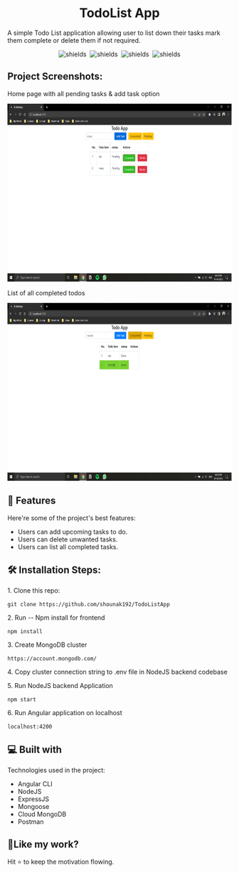 <h1 align="center" id="title">TodoList App</h1>

<p id="description">A simple Todo List application allowing user to list down their tasks mark them complete or delete them if not required.</p>

<p align="center"><img src="https://img.shields.io/badge/Angular-12.2.1-red" alt="shields">&nbsp;&nbsp;<img src="https://img.shields.io/badge/Node-14.16.1-green" alt="shields">&nbsp;&nbsp;<img src="https://img.shields.io/badge/npm-16.14.2-critical" alt="shields">&nbsp;&nbsp;<img src="https://img.shields.io/badge/mongoose-6.2.8-success" alt="shields"></p>

<h2>Project Screenshots:</h2>

<p>Home page with all pending tasks & add task option</p>
<img src="https://github.com/shounak192/TodoListApp/blob/main/screenshots/1.png" alt="project-screenshot" width="800" height="400/">

<p>List of all completed todos</p>
<img src="https://github.com/shounak192/TodoListApp/blob/main/screenshots/2.png" alt="project-screenshot" width="800" height="400/">


 
<h2>🧐 Features</h2>

Here're some of the project's best features:

*   Users can add upcoming tasks to do.
*   Users can delete unwanted tasks.
*   Users can list all completed tasks.

<h2>🛠️ Installation Steps:</h2>

<p>1. Clone this repo:</p>

```
git clone https://github.com/shounak192/TodoListApp
```

<p>2. Run -- Npm install for frontend</p>

```
npm install
```

<p>3. Create MongoDB cluster</p>

```
https://account.mongodb.com/
```

<p>4. Copy cluster connection string to .env file in NodeJS backend codebase</p>

<p>5. Run NodeJS backend Application</p>

```
npm start
```

<p>6. Run Angular application on localhost</p>

```
localhost:4200
```



  
  
<h2>💻 Built with</h2>

Technologies used in the project:

*   Angular CLI
*   NodeJS
*   ExpressJS
*   Mongoose
*   Cloud MongoDB
*   Postman



<h2>💖Like my work?</h2>

Hit ⭐ to keep the motivation flowing.
